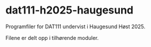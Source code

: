 # dat111-h2025-haugesund
Programfiler for DAT111 undervist i Haugesund Høst 2025.

Filene er delt opp i tilhørende moduler.
